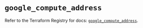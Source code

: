 # `google_compute_address`

Refer to the Terraform Registry for docs: [`google_compute_address`](https://registry.terraform.io/providers/hashicorp/google-beta/5.27.0/docs/resources/google_compute_address).
